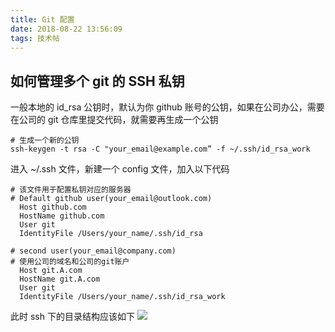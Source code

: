 ```yaml
---
title: Git 配置
date: 2018-08-22 13:56:09
tags: 技术帖
---
```

## 如何管理多个 git 的 SSH 私钥
一般本地的 id_rsa 公钥时，默认为你 github 账号的公钥，如果在公司办公，需要在公司的 git 仓库里提交代码，就需要再生成一个公钥
```shell
# 生成一个新的公钥
ssh-keygen -t rsa -C "your_email@example.com” -f ~/.ssh/id_rsa_work
```
<!--more-->
进入 ~/.ssh 文件，新建一个 config 文件，加入以下代码
```shell
# 该文件用于配置私钥对应的服务器
# Default github user(your_email@outlook.com)
  Host github.com
  HostName github.com
  User git
  IdentityFile /Users/your_name/.ssh/id_rsa

# second user(your_email@company.com)
# 使用公司的域名和公司的git账户
  Host git.A.com
  HostName git.A.com
  User git
  IdentityFile /Users/your_name/.ssh/id_rsa_work
```
此时 ssh 下的目录结构应该如下
![](https://i.loli.net/2018/11/19/5bf28b1668ea9.png)